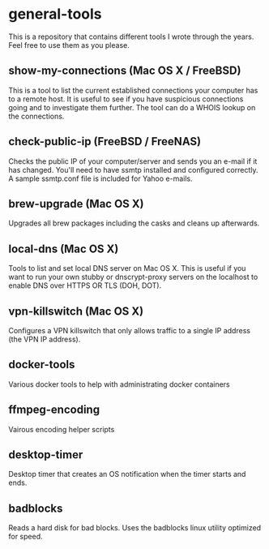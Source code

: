 # general-tools
This is a repository that contains different tools I wrote through the years. Feel free to use them as you please.

## show-my-connections (Mac OS X / FreeBSD)
This is a tool to list the current established connections your computer has to a remote host. It is useful to see if you have suspicious connections going and to investigate them further. The tool can do a WHOIS lookup on the connections.

## check-public-ip (FreeBSD / FreeNAS)
Checks the public IP of your computer/server and sends you an e-mail if it has changed. You'll need to have ssmtp installed and configured correctly. A sample ssmtp.conf file is included for Yahoo e-mails.

## brew-upgrade (Mac OS X)
Upgrades all brew packages including the casks and cleans up afterwards.

## local-dns (Mac OS X)
Tools to list and set local DNS server on Mac OS X. This is useful if you want to run your own stubby or dnscrypt-proxy servers on the localhost to enable DNS over HTTPS OR TLS (DOH, DOT).

## vpn-killswitch (Mac OS X)
Configures a VPN killswitch that only allows traffic to a single IP address (the VPN IP address).

## docker-tools
Various docker tools to help with administrating docker containers

## ffmpeg-encoding
Vairous encoding helper scripts

## desktop-timer
Desktop timer that creates an OS notification when the timer starts and ends.

## badblocks
Reads a hard disk for bad blocks. Uses the badblocks linux utility optimized for speed.
